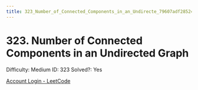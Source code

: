 ```yaml
---
title: 323_Number_of_Connected_Components_in_an_Undirecte_79607adf285245fe82bc6d28aea12473
---
```


# 323. Number of Connected Components in an Undirected Graph

Difficulty: Medium
ID: 323
Solved?: Yes

[Account Login - LeetCode](https://leetcode.com/problems/number-of-connected-components-in-an-undirected-graph)